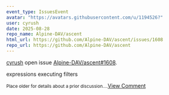 ```yaml
---
event_type: IssuesEvent
avatar: "https://avatars.githubusercontent.com/u/1194526?"
user: cyrush
date: 2025-08-28
repo_name: Alpine-DAV/ascent
html_url: https://github.com/Alpine-DAV/ascent/issues/1608
repo_url: https://github.com/Alpine-DAV/ascent
---
```


<a href='https://github.com/cyrush' target='_blank'>cyrush</a> open issue <a href='https://github.com/Alpine-DAV/ascent/issues/1608' target='_blank'>Alpine-DAV/ascent#1608</a>.

<p>expressions executing filters</p><small>Place older for details about a prior discussion....</small><a href='https://github.com/Alpine-DAV/ascent/issues/1608' target='_blank'>View Comment</a>